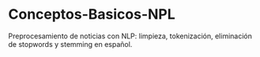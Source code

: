 # Conceptos-Basicos-NPL
Preprocesamiento de noticias con NLP: limpieza, tokenización, eliminación de stopwords y stemming en español.
